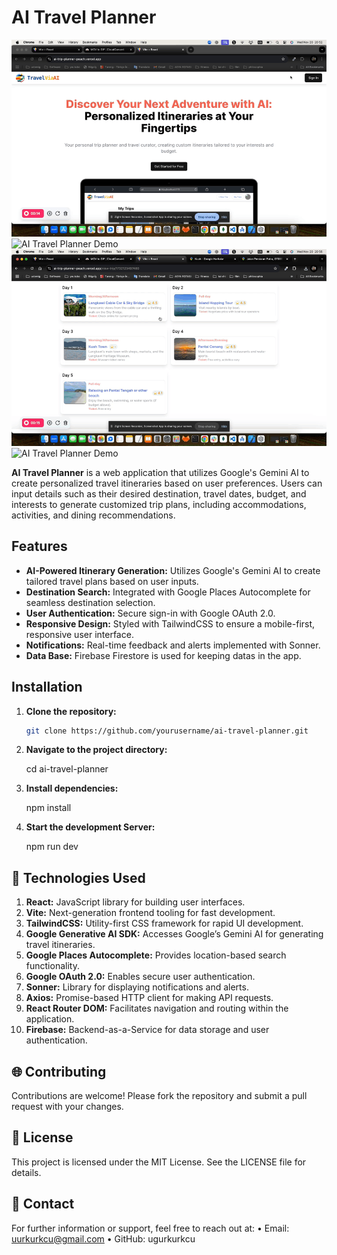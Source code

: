 # AI Travel Planner

![AI Travel Planner Demo](public/gif/ai-travel-planner-1.gif)  
![AI Travel Planner Demo](public/gif/ai-travel-planner-2.gif)  
![AI Travel Planner Demo](public/gif/ai-travel-planner-3.gif)  
![AI Travel Planner Demo](public/gif/ai-travel-planner-4.gif)

**AI Travel Planner** is a web application that utilizes Google's Gemini AI to create personalized travel itineraries based on user preferences. Users can input details such as their desired destination, travel dates, budget, and interests to generate customized trip plans, including accommodations, activities, and dining recommendations.

## Features

- **AI-Powered Itinerary Generation:** Utilizes Google's Gemini AI to create tailored travel plans based on user inputs.
- **Destination Search:** Integrated with Google Places Autocomplete for seamless destination selection.
- **User Authentication:** Secure sign-in with Google OAuth 2.0.
- **Responsive Design:** Styled with TailwindCSS to ensure a mobile-first, responsive user interface.
- **Notifications:** Real-time feedback and alerts implemented with Sonner.
- **Data Base:** Firebase Firestore is used for keeping datas in the app.

## Installation

1. **Clone the repository:**

   ```bash
   git clone https://github.com/yourusername/ai-travel-planner.git

2.	**Navigate to the project directory:**

    cd ai-travel-planner

3.	**Install dependencies:**

    npm install

4.	**Start the development Server:**

    npm run dev

## 🧰 Technologies Used

1.	**React:**
JavaScript library for building user interfaces.
2.	**Vite:**
Next-generation frontend tooling for fast development.
3.	**TailwindCSS:**
Utility-first CSS framework for rapid UI development.
4.	**Google Generative AI SDK:**
Accesses Google’s Gemini AI for generating travel itineraries.
5.	**Google Places Autocomplete:**
Provides location-based search functionality.
6.	**Google OAuth 2.0:**
Enables secure user authentication.
7.	**Sonner:**
Library for displaying notifications and alerts.
8.	**Axios:**
Promise-based HTTP client for making API requests.
9.	**React Router DOM:**
Facilitates navigation and routing within the application.
10.	**Firebase:**
Backend-as-a-Service for data storage and user authentication.

## 🌐 Contributing

Contributions are welcome! Please fork the repository and submit a pull request with your changes.


## 📄 License

This project is licensed under the MIT License. See the LICENSE file for details.

## 📧 Contact

For further information or support, feel free to reach out at:
	•	Email: uurkurkcu@gmail.com
	•	GitHub: ugurkurkcu